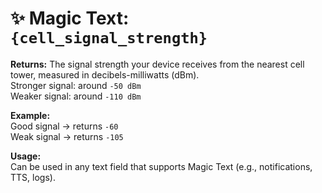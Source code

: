 # ✨ Magic Text: `{cell_signal_strength}`

**Returns:** The signal strength your device receives from the nearest cell tower, measured in decibels-milliwatts (dBm).  
Stronger signal: around `-50 dBm`  
Weaker signal: around `-110 dBm`

**Example:**  
Good signal → returns `-60`  
Weak signal → returns `-105`

**Usage:**  
Can be used in any text field that supports Magic Text (e.g., notifications, TTS, logs).
